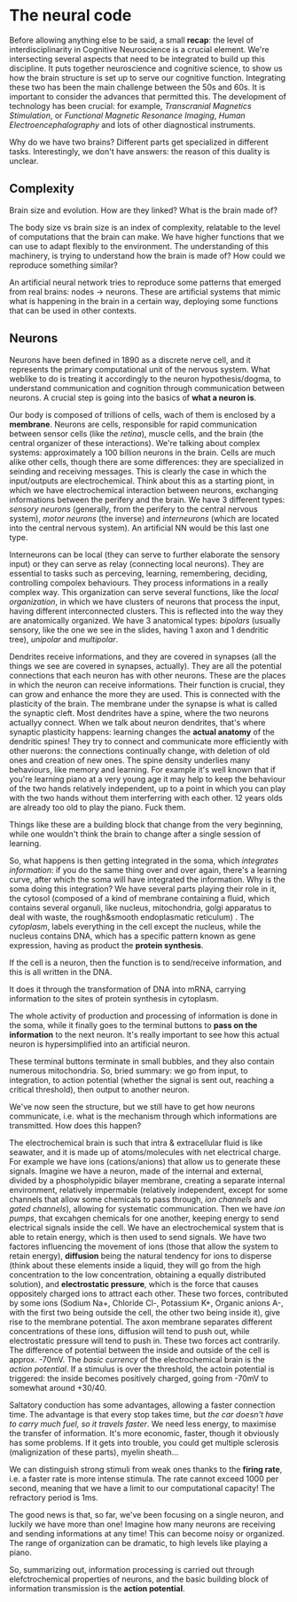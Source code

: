 # The neural code

Before allowing anything else to be said, a small **recap**: the level of interdisciplinarity in Cognitive Neuroscience is a crucial element. We're intersecting several aspects that need to be integrated to build up this discipline. It puts together neuroscience and cognitive science, to show us how the brain structure is set up to serve our cognitive function. Integrating these two has been the main challenge between the 50s and 60s. It is important to consider the advances that permitted this. The development of technology has been crucial: for example, *Transcranial Magnetics Stimulation*, or *Functional Magnetic Resonance Imaging*, *Human Electroencephalography* and lots of other diagnostical instruments.

Why do we have two brains? Different parts get specialized in different tasks. Interestingly, we don't have answers: the reason of this duality is unclear.

## Complexity

Brain size and evolution. How are they linked? What is the brain made of?

The body size vs brain size is an index of complexity, relatable to the level of computations that the brain can make. We have higher functions that we can use to adapt flexibly to the environment. The understanding of this machinery, is trying to understand how the brain is made of? How could we reproduce something similar?

An artificial neural network tries to reproduce some patterns that emerged from real brains: nodes -> neurons. These are artificial systems that mimic what is happening in the brain in a certain way, deploying some functions that can be used in other contexts. 

## Neurons

Neurons have been defined in 1890 as a discrete nerve cell, and it represents the primary computational unit of the nervous system. What weblike to do is treating it accordingly to the neuron hypothesis/dogma, to understand communication and cognition through communication between neurons. A crucial step is going into the basics of **what a neuron is**.

Our body is composed of trillions of cells, wach of them is enclosed by a **membrane**. Neurons are cells, responsible for rapid communication between sensor cells (like the *retina*), muscle cells, and the brain (the central organizer of these interactions). We're talking about complex systems: approximately a 100 billion neurons in the brain. Cells are much alike other cells, though there are some differences: they are specialized in seinding and receiving messages. This is clearly the case in which the input/outputs are electrochemical. Think about this as a starting piont, in which we have electrochemical interaction between neurons, exchanging informations between the perifery and the brain. We have 3 different types: *sensory neurons* (generally, from the perifery to the central nervous system), *motor neurons* (the inverse) and *interneurons* (which are located into the central nervous system). An artificial NN would be this last one type. 

Interneurons can be local (they can serve to further elaborate the sensory input) or they can serve as relay (connecting local neurons). They are essential to tasks such as perceving, learning, remembering, deciding, controlling compolex behaviours. They process informations in a really complex way. This organization can serve several functions, like the *local organization*, in which we have clusters of neurons that process the input, having different interconnected clusters. This is reflected into the way they are anatomically organized. We have 3 anatomical types: *bipolars* (usually sensory, like the one we see in the slides, having 1 axon and 1 dendritic tree), *unipolar* and *multipolar*. 

Dendrites receive informations, and they are covered in synapses (all the things we see are covered in synapses, actually). They are all the potential connections that each neuron has with other neurons. These are the places in which the neuron can receive informations. Their function is crucial, they can grow and enhance the more they are used. This is connected with the plasticity of the brain. The membrane under the synapse is what is called the synaptic cleft. Most dendrites have a spine, where the two neurons actuallyy connect. When we talk about neuron dendrites, that's where synaptic plasticity happens: learning changes the **actual anatomy** of the dendritic spines! They try to connect and communicate more efficiently with other nuerons: the connections continually change, with deletion of old ones and creation of new ones. The spine density underlies many behaviours, like memory and learning. For example it's well known that if you're learning piano at a very young age it may help to keep the behaviour of the two hands relatively independent, up to a point in which you can play with the two hands without them interferring with each other. 12 years olds are already too old to play the piano. Fuck them. 

Things like these are a building block that change from the very beginning, while one wouldn't think the brain to change after a single session of learning. 

So, what happens is then getting integrated in the soma, which *integrates information*: if you do the same thing over and over again, there's a learning curve, after which the soma will have integrated the information. Why is the soma doing this integration? We have several parts playing their role in it, the cytosol (composed of a kind of membrane containing a fluid, which contains several organuli, like nucleus, mitochondria, golgi apparatus to deal with waste, the rough&smooth endoplasmatic reticulum) . The *cytoplasm*, labels everything in the cell except the nucleus, while the nucleus contains DNA, which has a specific pattern known as gene expression, having as product the **protein synthesis**.

If the cell is a neuron, then the function is to send/receive information, and this is all written in the DNA. 

It does it through the transformation of DNA into mRNA, carrying information to the sites of protein synthesis in cytoplasm. 

The whole activity of production and processing of information is done in the soma, while it finally goes to the terminal buttons to **pass on the information** to the next neuron. It's really important to see how this actual neuron is hypersimplified into an artificial neuron. 

These terminal buttons terminate in small bubbles, and they also contain numerous mitochondria. So, bried summary: we go from input, to integration, to action potential (whether the signal is sent out, reaching a critical threshold), then output to another neuron.

We've now seen the structure, but we still have to get how neurons communicate, i.e. what is the mechanism through which informations are transmitted. How does this happen? 

The electrochemical brain is such that intra & extracellular fluid is like seawater, and it is made up of atoms/molecules with net electrical charge. For example we have ions (cations/anions) that allow us to generate these signals. Imagine we have a neuron, made of the internal and external, divided by a phospholypidic bilayer membrane, creating a separate internal environment, relatively impermable (relatively independent, except for some channels that allow some chemicals to pass through, *ion channels* and *gated channels*), allowing for systematic communication. Then we have *ion pumps*, that excahgen chemicals for one another, keeping energy to send electrical signals inside the cell. We have an electrochemical system that is able to retain energy, which is then used to send signals. We have two factores influencing the movement of ions (those that allow the system to retain energy), **diffusion** being the natural tendency for ions to disperse (think about these elements inside a liquid, they will go from the high concentration to the low concentration, obtaining a equally distributed solution), and **electrostatic pressure**, which is the force that causes oppositely charged ions to attract each other. These two forces, contributed by some ions (Sodium Na+, Chloride Cl-, Potassium K+, Organic anions A-, with the first two being outside the cell, the other two being inside it), give rise to the membrane potential. The axon membrane separates different concentrations of these ions, diffusion will tend to push out, while electrostatic pressure will tend to push in. These two forces act contrarily. The difference of potential between the inside and outside of the cell is approx. -70mV. The *basic currency* of the electrochemical brain is the *action potential*. If a stimulus is over the threshold, the actoin potential is triggered: the inside becomes positively charged, going from -70mV to somewhat around +30/40. 

Saltatory conduction has some advantages, allowing a faster connection time. The advantage is that every stop takes time, but *the car doesn't have to carry much fuel, so it travels faster*. We need less energy, to maximise the transfer of information. It's more economic, faster, though it obviously has some problems. If it gets into trouble, you could get multiple sclerosis (malignization of these parts), myelin sheath... 

We can distinguish strong stimuli from weak ones thanks to the **firing rate**, i.e. a faster rate is more intense stimula. The rate cannot exceed 1000 per second, meaning that we have a limit to our computational capacity! The refractory period is 1ms. 

The good news is that, so far, we've been focusing on a single neuron, and luckily we have more than one! Imagine how many neurons are receiving and sending informations at any time! This can become noisy or organized. The range of organization can be dramatic, to high levels like playing a piano. 

So, summarizing out, information processing is carried out through elefctrochemical properties of neurons, and the basic building block of information transmission is the **action potential**. 



